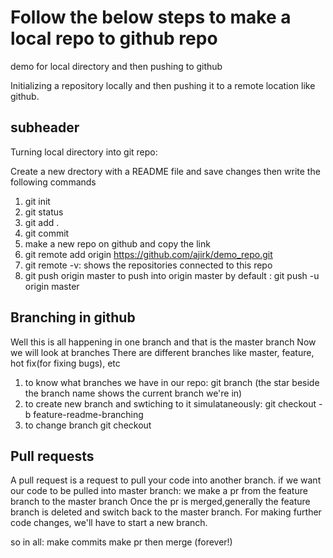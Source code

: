 # Follow the below steps to make a local repo to github repo

demo for local directory and then pushing to github

Initializing a repository locally and then pushing it to a remote location like github.

## subheader

Turning local directory into git repo:

Create a new drectory with a README file and save changes then write the following commands

1. git init
2. git status
3. git add .
4. git commit
5. make a new repo on github and copy the link
6. git remote add origin https://github.com/ajirk/demo_repo.git
7. git remote -v: shows the repositories connected to this repo
8. git push origin master
   to push into origin master by default : git push -u origin master

## Branching in github

Well this is all happening in one branch and that is the master branch
Now we will look at branches
There are different branches like master, feature, hot fix(for fixing bugs), etc

1. to know what branches we have in our repo:
   git branch
   (the star beside the branch name shows the current branch we're in)
2. to create new branch and swtiching to it simulataneously:
   git checkout -b feature-readme-branching
3. to change branch
   git checkout

## Pull requests

A pull request is a request to pull your code into another branch.
if we want our code to be pulled into master branch: we make a pr from the feature branch to the master branch
Once the pr is merged,generally the feature branch is deleted and switch back to the master branch.
For making further code changes, we'll have to start a new branch.

so in all:
make commits
make pr
then merge (forever!)
